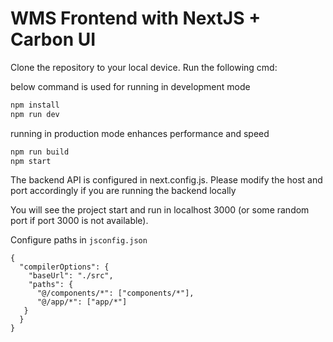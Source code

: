 # WMS Frontend with NextJS + Carbon UI

Clone the repository to your local device. Run the following cmd:

below command is used for running in development mode

```bash
npm install
npm run dev
```

running in production mode enhances performance and speed

```bash
npm run build
npm start
```

The backend API is configured in next.config.js. Please modify the host and port accordingly if you are running the backend locally

You will see the project start and run in localhost 3000 (or some random port if port 3000 is not available).

Configure paths in `jsconfig.json`

```
{
  "compilerOptions": {
    "baseUrl": "./src",
    "paths": {
      "@/components/*": ["components/*"],
      "@/app/*": ["app/*"]
   }
  }
}
```

